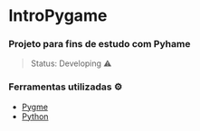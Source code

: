 # IntroPygame
### Projeto para fins de estudo com Pyhame
> Status: Developing ⚠️
> 
### Ferramentas utilizadas ⚙️
- [Pygme](https://www.pygame.org/news)
- [Python](https://www.python.org/downloads/)




